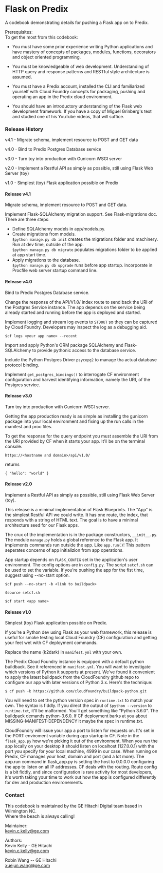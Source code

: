 # Flask on Predix
A codebook demonstrating details for pushing a Flask app on to Predix.

Prerequisites: \
To get the most from this codebook:

- You must have some prior experience writing Python applications and have mastery of
concepts of packages, modules, functions, decorators and object oriented programming.

- You must be knowledgeable of web development. Understanding of HTTP query and response
patterns and RESTful style architecture is assumed. 

- You must have a Predix account, installed the CLI and familiarized yourself with 
Cloud Foundry concepts for packaging, pushing and operating an app in the Predix cloud
environment. 

- You should have an introductory understanding of 
the Flask web development framework. If you have a copy of Miguel Grinberg's text and
studied one of his YouTube videos, that will suffice.  

### Release History

v4.1 - Migrate schema, implement resource to POST and GET data

v4.0 - Bind to Predix Postgres Database service

v3.0 - Turn toy into production with Gunicorn WSGI server

v2.0 - Implement a Restful API as simply as possible, still using Flask Web Server (toy)

v1.0 - Simplest (toy) Flask application possible on Predix

#### Release v4.1
Migrate schema, implement resource to POST and GET data.

Implement Flask-SQLAlchemy migration support. See Flask-migrations doc.
There are three steps: 
- Define SQLAlchemy models in app/models.py.
- Create migrations from models. \
`$python manage.py db init` creates the migrations folder and machinery. 
Run at dev time, outside of the app. \
`$python manage.py db migrate` populates migrations folder to be applied at app start time.
- Apply migrations to the database. \
`$python manage.py db upgrade` runs before app startup. Incorporate in Procfile web server
startup command line.


#### Release v4.0
Bind to Predix Postgres Database service.

Change the response of the API/V1.0/ index route to send back the
URI of the Postgres Service instance. The app depends on the service
being already started and running before the app is deployed and started.

Implement logging and stream log events to `STDOUT` so they can be captured by
Cloud Foundry.  Developers may inspect the log as a debugging aid.

`$cf logs <your app name> --recent`
  
Import and apply Python's ORM package SQLAlchemy and Flask-SQLAlchemy to 
provide pythonic access to the database service.

Include the Python Postgres Driver `psycopg2` to manage tha actual database 
protocol binding.

Implement `get_postgres_bindings()` to interrogate CF environment 
configuration and harvest identifying information, namely the 
URI, of the Postgres service. 

#### Release v3.0
Turn toy into production with Gunicorn WSGI server.

Getting the app production ready is as simple as installing the gunicorn
package into your local environment and fixing up the run calls in the
manifest and proc files.

To get the response for the query endpoint you must assemble 
the URI from the URI provided by CF when it starts your app. It'll
be on the terminal console.

`https://<hostname and domain>/api/v1.0/` 

returns

`{
  "hello": "world"
}`

#### Release v2.0
Implement a Restful API as simply as possible, still using Flask Web Server (toy).

This release is a minimal implementation of Flask Blueprints. The "App" is the
simplest Restful API we could write. It has one route, the index, that responds
with a string of HTML text.  The goal is to have a minimal architecture seed for
our Flask apps.

The crux of the implementation is in the package constructors, `__init__.py`.
The module `manage.py` holds a global reference to the Flask app. It implements commands run
outside the app. Like `app.run()`!  This pattern seperates concerns of app initializion
from app operations.

App startup depends on `FLASK_CONFIG` set in the application's user environment.
The config options are in `config.py`. The script `setcf.sh` can be used to set the variable. If you're pushing the app
for the fist time, suggest using --no-start option.

`$cf push --no-start -b <link to buildpack>`

`$source setcf.sh`

`$cf start <app name>`

#### Release v1.0
Simplest (toy) Flask application possible on Predix.

If you're a Python dev using Flask as your web framework, this release is useful for smoke testing local Cloud Foundry (CF) configuration 
and getting your feet wet with CF deployment commands.

Replace the name (k2dark) in `manifest.yml` with your own.

The Predix Cloud Foundry instance is equipped with a default
python buildback. See it referenced in `manifest.yml`. 
You will want to investigate which versions
of Python it supports at present. We've found it convenient to 
apply the latest buildpack from the CloudFoundry github repo
to configure our app with later versions of Python 3.x.
Here's the technique:

`$ cf push -b https://github.com/cloudfoundry/buildpack-python.git`

You will need to set the python version spec in `runtime.txt` to match your own. 
The syntax is fiddly. If you direct the output of `$python --version` to `runtime.txt`, it'll be malformed. 
You'll get something like "Python 3.6.0". The buildpack demands
python-3.6.0. If CF deployment barks at you about MISSING-MANIFEST-DEPENDENCY 
it maybe the spec in runtime.txt.

CloudFoundry will issue your app a port to listen for requests on.
It's set in the PORT enviroment variable during app startup in CF.
Note in the `flask_app.py` how we're picking it out of the environment. When you
run the app locally on your desktop it should listen on localhost (127.0.0.1)
with the port you specify for your local machine, 4999 in our case. When running on
Predix, CF manages your host, domain and port (and a lot more).
The app.run command in flask_app.py is setting the host to 0.0.0.0 configuring the app
to listen on all IP addresses. CF deals with the routing. Route config is a bit fiddly, and since
configuration is rare activity for most developers, it's worth taking your time 
to work out how the app is configured differently for dev and production environements.

### Contact
This codebook is maintained by the GE Hitachi Digital team based in Wilmington NC.  
Where the beach is always calling!

Maintainer: \
kevin.c.kelly@ge.com

Authors:\
Kevin Kelly - GE Hitachi\
kevin.c.kelly@ge.com

Robin Wang -- GE Hitachi\
xuejun.wang@ge.com
